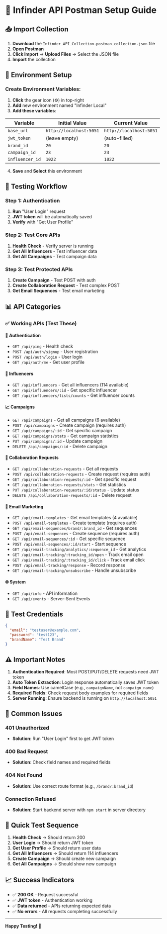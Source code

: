 # 🚀 Infinder API Postman Setup Guide

## 📥 Import Collection

1. **Download** the `Infinder_API_Collection.postman_collection.json` file
2. **Open Postman**
3. **Click Import** → **Upload Files** → Select the JSON file
4. **Import** the collection

## 🔧 Environment Setup

### Create Environment Variables:
1. **Click** the gear icon (⚙️) in top-right
2. **Add** new environment named "Infinder Local"
3. **Add these variables**:

| Variable | Initial Value | Current Value |
|----------|---------------|---------------|
| `base_url` | `http://localhost:5051` | `http://localhost:5051` |
| `jwt_token` | (leave empty) | (auto-filled) |
| `brand_id` | `20` | `20` |
| `campaign_id` | `23` | `23` |
| `influencer_id` | `1022` | `1022` |

4. **Save** and **Select** this environment

## 🧪 Testing Workflow

### Step 1: Authentication
1. **Run** "User Login" request
2. **JWT token** will be automatically saved
3. **Verify** with "Get User Profile"

### Step 2: Test Core APIs
1. **Health Check** - Verify server is running
2. **Get All Influencers** - Test influencer data
3. **Get All Campaigns** - Test campaign data

### Step 3: Test Protected APIs
1. **Create Campaign** - Test POST with auth
2. **Create Collaboration Request** - Test complex POST
3. **Get Email Sequences** - Test email marketing

## 📊 API Categories

### ✅ **Working APIs (Test These)**

#### 🔐 Authentication
- `GET /api/ping` - Health check
- `POST /api/auth/signup` - User registration
- `POST /api/auth/login` - User login
- `GET /api/auth/me` - Get user profile

#### 👥 Influencers
- `GET /api/influencers` - Get all influencers (114 available)
- `GET /api/influencers/:id` - Get specific influencer
- `GET /api/influencers/lists/counts` - Get influencer counts

#### 📈 Campaigns
- `GET /api/campaigns` - Get all campaigns (6 available)
- `POST /api/campaigns` - Create campaign (requires auth)
- `GET /api/campaigns/:id` - Get specific campaign
- `GET /api/campaigns/stats` - Get campaign statistics
- `PUT /api/campaigns/:id` - Update campaign
- `DELETE /api/campaigns/:id` - Delete campaign

#### 🤝 Collaboration Requests
- `GET /api/collaboration-requests` - Get all requests
- `POST /api/collaboration-requests` - Create request (requires auth)
- `GET /api/collaboration-requests/:id` - Get specific request
- `GET /api/collaboration-requests/stats` - Get statistics
- `PUT /api/collaboration-requests/:id/status` - Update status
- `DELETE /api/collaboration-requests/:id` - Delete request

#### 📧 Email Marketing
- `GET /api/email-templates` - Get email templates (4 available)
- `POST /api/email-templates` - Create template (requires auth)
- `GET /api/email-sequences/brand/:brand_id` - Get sequences
- `POST /api/email-sequences` - Create sequence (requires auth)
- `GET /api/email-sequences/:id` - Get specific sequence
- `POST /api/email-sequences/:id/start` - Start sequence
- `GET /api/email-tracking/analytics/:sequence_id` - Get analytics
- `GET /api/email-tracking/:tracking_id/open` - Track email open
- `GET /api/email-tracking/:tracking_id/click` - Track email click
- `POST /api/email-tracking/response` - Record response
- `GET /api/email-tracking/unsubscribe` - Handle unsubscribe

#### 🌐 System
- `GET /api/info` - API information
- `GET /api/events` - Server-Sent Events

## 🔑 Test Credentials

```json
{
  "email": "testuser@example.com",
  "password": "test123",
  "brandName": "Test Brand"
}
```

## ⚠️ Important Notes

1. **Authentication Required**: Most POST/PUT/DELETE requests need JWT token
2. **Auto Token Extraction**: Login response automatically saves JWT token
3. **Field Names**: Use camelCase (e.g., `campaignName`, not `campaign_name`)
4. **Required Fields**: Check request body examples for required fields
5. **Server Running**: Ensure backend is running on `http://localhost:5051`

## 🚨 Common Issues

### 401 Unauthorized
- **Solution**: Run "User Login" first to get JWT token

### 400 Bad Request
- **Solution**: Check field names and required fields

### 404 Not Found
- **Solution**: Use correct route format (e.g., `/brand/:brand_id`)

### Connection Refused
- **Solution**: Start backend server with `npm start` in server directory

## 🎯 Quick Test Sequence

1. **Health Check** → Should return 200
2. **User Login** → Should return JWT token
3. **Get User Profile** → Should return user data
4. **Get All Influencers** → Should return 114 influencers
5. **Create Campaign** → Should create new campaign
6. **Get All Campaigns** → Should show new campaign

## 📈 Success Indicators

- ✅ **200 OK** - Request successful
- ✅ **JWT token** - Authentication working
- ✅ **Data returned** - APIs returning expected data
- ✅ **No errors** - All requests completing successfully

---

**Happy Testing! 🚀**
